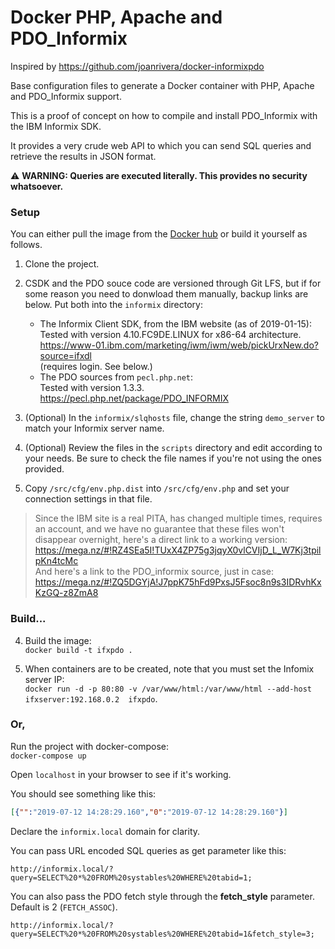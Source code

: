 # Docker PHP, Apache and PDO_Informix
Inspired by https://github.com/joanrivera/docker-informixpdo

Base configuration files to generate a Docker container with PHP, Apache and PDO_Informix support. 

This is a proof of concept on how to compile and install PDO_Informix with the IBM Informix SDK.

It provides a very crude web API to which you can send SQL queries and retrieve the results in JSON format.

⚠ **WARNING: Queries are executed literally. This provides no security whatsoever.**

### Setup

You can either pull the image from the [Docker hub](https://cloud.docker.com/repository/docker/vctls/php_apache_pdo_informix) or build it yourself as follows.

1. Clone the project.

1. CSDK and the PDO souce code are versioned through Git LFS, but if for some reason you need to donwload them manually, backup links are below. Put both into the `informix` directory:
    * The Informix Client SDK, from the IBM website (as of 2019-01-15):  
    Tested with version 4.10.FC9DE.LINUX for x86-64 architecture.  
      https://www-01.ibm.com/marketing/iwm/iwm/web/pickUrxNew.do?source=ifxdl  
      (requires login. See below.)
    * The PDO sources from `pecl.php.net`:  
    Tested with version 1.3.3.  
      https://pecl.php.net/package/PDO_INFORMIX

2. (Optional) In the `informix/slqhosts` file, change the string `demo_server` to match your Informix server name.

3. (Optional) Review the files in the `scripts` directory and edit according to your needs. Be sure to check the file names if you're not using the ones provided.

4. Copy `/src/cfg/env.php.dist` into `/src/cfg/env.php` and set your connection settings in that file.

>Since the IBM site is a real PITA, has changed multiple times, requires an account, and we have no guarantee that these files won't disappear overnight, here's a direct link to a working version:  
https://mega.nz/#!RZ4SEa5I!TUxX4ZP75g3jqyX0vlCVIjD_L_W7Kj3tpilpKn4tcMc  
And here's a link to the PDO_informix source, just in case:  
https://mega.nz/#!ZQ5DGYjA!J7ppK75hFd9PxsJ5Fsoc8n9s3IDRvhKxKzGQ-z8ZmA8

### Build...

4. Build the image:  
`docker build -t ifxpdo .`

5. When containers are to be created, note that you must set the Infomix server IP:  
`docker run -d -p 80:80 -v /var/www/html:/var/www/html --add-host ifxserver:192.168.0.2  ifxpdo`.

### Or,
Run the project with docker-compose:\
`docker-compose up`

Open `localhost` in your browser to see if it's working.

You should see something like this:  
```json
[{"":"2019-07-12 14:28:29.160","0":"2019-07-12 14:28:29.160"}]
```

Declare the `informix.local` domain for clarity.

You can pass URL encoded SQL queries as get parameter like this:
```
http://informix.local/?query=SELECT%20*%20FROM%20systables%20WHERE%20tabid=1;
```

You can also pass the PDO fetch style through the **fetch_style** parameter.  
Default is 2 (`FETCH_ASSOC`).
```
http://informix.local/?query=SELECT%20*%20FROM%20systables%20WHERE%20tabid=1&fetch_style=3;
```